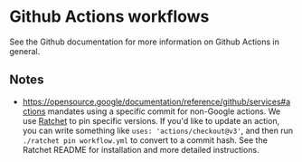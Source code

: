 # Github Actions workflows

See the Github documentation for more information on Github Actions in general.

## Notes

* <https://opensource.google/documentation/reference/github/services#actions>
  mandates using a specific commit for non-Google actions. We use
  [Ratchet](https://github.com/sethvargo/ratchet) to pin specific versions.  If
  you'd like to update an action, you can write something like `uses:
  'actions/checkout@v3'`, and then run `./ratchet pin workflow.yml` to convert
  to a commit hash. See the Ratchet README for installation and more detailed
  instructions.
